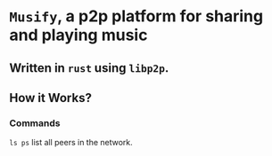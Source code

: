 # `Musify`, a p2p platform for sharing and playing music 
## Written in `rust` using `libp2p`.

## How it Works?
### Commands
`ls ps` list all peers in the network.